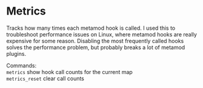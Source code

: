 # Metrics
Tracks how many times each metamod hook is called. I used this to troubleshoot performance issues on Linux, where metamod hooks are really expensive for some reason. Disabling the most frequently called hooks solves the performance problem, but probably breaks a lot of metamod plugins.

Commands:  
`metrics` show hook call counts for the current map  
`metrics_reset` clear call counts
